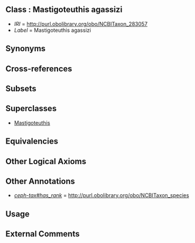 
## Class : Mastigoteuthis agassizi

 * *IRI* = http://purl.obolibrary.org/obo/NCBITaxon_283057
 * *Label* = Mastigoteuthis agassizi

## Synonyms


## Cross-references


## Subsets


## Superclasses

 * [Mastigoteuthis](../../NCBITaxon/30/NCBITaxon_61730.md)

## Equivalencies


## Other Logical Axioms


## Other Annotations

 * *[ceph-tax#has_rank](../../ceph-tax#has/nk/ceph-tax#has_rank.md)* = http://purl.obolibrary.org/obo/NCBITaxon_species

## Usage


## External Comments

